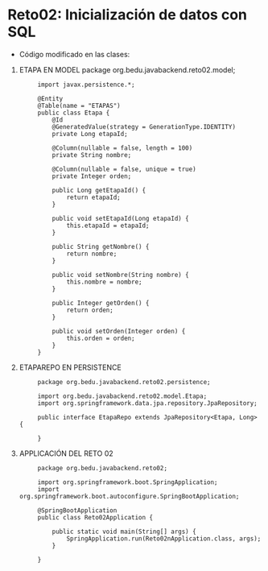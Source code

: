 # Reto02: Inicialización de datos con SQL

- Código modificado en las clases:

1. ETAPA EN MODEL
            package org.bedu.javabackend.reto02.model;

            import javax.persistence.*;

            @Entity
            @Table(name = "ETAPAS")
            public class Etapa {
                @Id
                @GeneratedValue(strategy = GenerationType.IDENTITY)
                private Long etapaId;

                @Column(nullable = false, length = 100)
                private String nombre;

                @Column(nullable = false, unique = true)
                private Integer orden;

                public Long getEtapaId() {
                    return etapaId;
                }

                public void setEtapaId(Long etapaId) {
                    this.etapaId = etapaId;
                }

                public String getNombre() {
                    return nombre;
                }

                public void setNombre(String nombre) {
                    this.nombre = nombre;
                }

                public Integer getOrden() {
                    return orden;
                }

                public void setOrden(Integer orden) {
                    this.orden = orden;
                }
            }
2. ETAPAREPO EN PERSISTENCE

            package org.bedu.javabackend.reto02.persistence;

            import org.bedu.javabackend.reto02.model.Etapa;
            import org.springframework.data.jpa.repository.JpaRepository;

            public interface EtapaRepo extends JpaRepository<Etapa, Long> {

            }
            
3. APPLICACIÓN DEL RETO 02

            package org.bedu.javabackend.reto02;

            import org.springframework.boot.SpringApplication;
            import org.springframework.boot.autoconfigure.SpringBootApplication;

            @SpringBootApplication
            public class Reto02Application {

                public static void main(String[] args) {
                    SpringApplication.run(Reto02nApplication.class, args);
                }

            }
